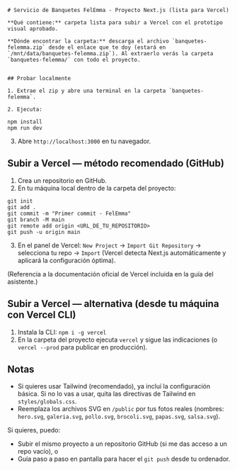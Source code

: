     # Servicio de Banquetes FelEmma - Proyecto Next.js (lista para Vercel)

    **Qué contiene:** carpeta lista para subir a Vercel con el prototipo visual aprobado.

    **Dónde encontrar la carpeta:** descarga el archivo `banquetes-felemma.zip` desde el enlace que te doy (estará en `/mnt/data/banquetes-felemma.zip`). Al extraerlo verás la carpeta `banquetes-felemma/` con todo el proyecto.


    ## Probar localmente

    1. Extrae el zip y abre una terminal en la carpeta `banquetes-felemma`.

    2. Ejecuta:

```
npm install
npm run dev
```

3. Abre `http://localhost:3000` en tu navegador.

## Subir a Vercel — método recomendado (GitHub)

1. Crea un repositorio en GitHub.
2. En tu máquina local dentro de la carpeta del proyecto:

```
git init
git add .
git commit -m "Primer commit - FelEmma"
git branch -M main
git remote add origin <URL_DE_TU_REPOSITORIO>
git push -u origin main
```

3. En el panel de Vercel: `New Project` → `Import Git Repository` → selecciona tu repo → `Import` (Vercel detecta Next.js automáticamente y aplicará la configuración óptima).

(Referencia a la documentación oficial de Vercel incluida en la guía del asistente.)

## Subir a Vercel — alternativa (desde tu máquina con Vercel CLI)

1. Instala la CLI: `npm i -g vercel`
2. En la carpeta del proyecto ejecuta `vercel` y sigue las indicaciones (o `vercel --prod` para publicar en producción).

## Notas
- Si quieres usar Tailwind (recomendado), ya incluí la configuración básica. Si no lo vas a usar, quita las directivas de Tailwind en `styles/globals.css`.
- Reemplaza los archivos SVG en `/public` por tus fotos reales (nombres: `hero.svg`, `galeria.svg`, `pollo.svg`, `brocoli.svg`, `papas.svg`, `salsa.svg`).

Si quieres, puedo:
- Subir el mismo proyecto a un repositorio GitHub (si me das acceso a un repo vacío), o
- Guía paso a paso en pantalla para hacer el `git push` desde tu ordenador.

